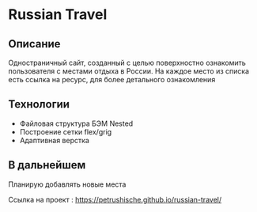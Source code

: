 # Russian Travel
## Описание  
Одностраничный сайт, созданный с целью поверхностно ознакомить пользователя с местами отдыха в России. На каждое место из списка есть ссылка на ресурс, для более детального ознакомления

## Технологии
- Файловая структура БЭМ Nested
- Построение сетки flex/grig
- Адаптивная верстка

## В дальнейшем

Планирую добавлять новые места

 Ссылка на проект : https://petrushische.github.io/russian-travel/
